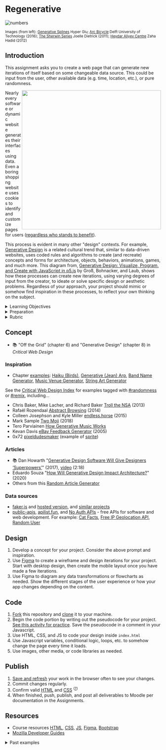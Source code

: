 
# Regenerative

![numbers](assets/img/regenerative.png)

<sup>Images (from left): [Generative Splines](https://www.behance.net/gallery/40247813/Generative-Splines) Hyper Glu; [Arc Bicycle](https://www.futura-sciences.com/tech/actualites/imprimante-3d-arc-bicycle-decouvrez-premier-velo-imprime-3d-soudage-91153/) Delft University of Technology (2016); [The Sherwin Series](https://joelledietrick.com/site/sherwin) Joelle Dietrick (2011); [Heydar Aliyev Centre](https://www.zaha-hadid.com/architecture/heydar-aliyev-centre/) Zaha Hadid (2012) </sup>



## Introduction

This assignment asks you to create a web page that can generate new iterations of itself based on some changeable data source. This could be input from the user, other available data (e.g. time, location, etc.), or pure randomness.

<a href="assets/img/Generative_Design_Process-retouched.png"><img src="assets/img/Generative_Design_Process-retouched.png" align="right" width="450"></a>

Nearly every software or dynamic website generates their interfaces using data. Even a boring shopping website uses cookies to identify and customize pages for users ([regardless who stands to benefit](https://www.justice.gov/opa/pr/amazon-marketplace-seller-pleads-guilty-price-fixing-dvds-and-blu-ray-discs)).

This process is evident in many other "design" contexts. For example, [Generative Design](https://en.wikipedia.org/wiki/Generative_design) is a related cultural trend that, similar to data-driven websites, uses coded rules and algorithms to create (and recreate) concepts and forms for architecture, objects, behaviors, animations, games, and much more. This diagram from, [Generative Design: Visualize, Program, and Create with JavaScript in p5.js](http://www.generative-gestaltung.de/) by Groß, Bohnacker, and Laub, shows how these processes can create new iterations, using varying degrees of input from the creator, to ideate or solve specific design or aesthetic problems. Regardless of your approach, your project should mimic or somehow find inspiration in these processes, to reflect your own thinking on the subject.



<details>
<summary>Learning Objectives</summary>

Students who complete this assignment will be able to:

- Describe how to use data to create generative processes in software, design, architecture, etc.
- Compare outcomes of generative processes across disciplines.
- Write pseudo code and build a prototype to plan and develop a web application.
- Use HTML, CSS, Bootstrap, and JS build  final application.
- Design an identity for the project that communicates a theme or concept

</details>


<details>
<summary>Preparation</summary>

Complete the following to prepare for this assignment. See [Resources](#resources) for additional information as needed.

- [Codecademy: JS 3-1 Functions](https://www.codecademy.com/learn/introduction-to-javascript) (1-7)
- [Codecademy: JS 4-1 Scope](https://www.codecademy.com/learn/introduction-to-javascript) (1-4)
- [Codecademy: JS 5-1 Arrays](https://www.codecademy.com/learn/introduction-to-javascript) (1–7)
- [Codecademy: JS 6-1 Loops](https://www.codecademy.com/learn/introduction-to-javascript) (1–7)
- Javascript.info JS [Comparison](https://javascript.info/comparison), [Logical operators](https://javascript.info/logical-operators), [Functions](https://javascript.info/function-basics), [Loops: while and for](https://javascript.info/while-for)

</details>

<details>
<summary>Rubric</summary>
See Moodle.
</details>





## Concept

- 📚 "Off the Grid" (chapter 6) and "Generative Design" (chapter 8) in *Critical Web Design*




### Inspiration

- Chapter [examples](https://criticalwebdesign.github.io/book/#chapter-8-generative-design): 
[Haiku (Birds)](https://criticalwebdesign.github.io/book/06-off-the-grid/examples/birds.html), 
[Generative (Jean) Arp](https://criticalwebdesign.github.io/book/08-generative-design/8-3), 
[Band Name Generator](https://criticalwebdesign.github.io/book/08-generative-design/examples/band-name-generator), [Music Venue Generator](https://criticalwebdesign.github.io/book/08-generative-design/examples/music-venue-generator.html), [String Art Generator](https://criticalwebdesign.github.io/book/08-generative-design/examples/string-art-generator/dist/) 

See the [Critical Web Design Index](https://criticalwebdesign.github.io/index/) for examples tagged with [#randomness](https://criticalwebdesign.github.io/index#randomness) or [#remix](https://criticalwebdesign.github.io/index#remix), including...

- Chris Baker, Mike Lacher, and Richard Baker [Troll the NSA](http://ilovechrisbaker.com/troll-the-nsa/) (2013)
- Rafaël Rozendaal [Abstract Browsing](http://www.abstractbrowsing.net) (2014)
- Colleen Josephson and Kyle Miller [endless.horse](http://endless.horse) (2015)
- Mark Sample [Two Moji](http://fugitivetexts.net/twomoji) (2018)
- Tero Parviainen [How Generative Music Works](https://teropa.info/loop/)
- Kevan Davis [eBay Feedback Generator](http://thesurrealist.co.uk/feedback) (2005)
- 0x72 [pixeldudesmaker](https://0x72.itch.io/pixeldudesmaker) (example of [sprite](https://raw.githubusercontent.com/omundy/sample-unity-animation/main/Assets/Sprite_Anim_Fred/Textures/fred-cinemachine-2.gif))


### Articles

- 📚 Dan Howarth "[Generative Design Software Will Give Designers ‘Superpowers’](https://www.dezeen.com/2017/02/06/generative-design-software-will-give-designers-superpowers-autodesk-university/)" (2017), [video](https://www.youtube.com/watch?v=h7gq7OrbgxY) (2:18) 
- Eduardo Souza "[How Will Generative Design Impact Architecture?](https://www.archdaily.com/937772/how-will-generative-design-impact-architecture)" (2020)
- Others from this [Random Article Generator](https://codepen.io/owenmundy/pen/PomvjqW?editors=1010)



### Data sources

- [faker.js](https://www.npmjs.com/package/faker) and [hosted version](https://fakercloud.com/api), and [similar projects](https://awesomeopensource.com/projects/faker)
- [public-apis](https://github.com/public-apis/public-apis), [apilist.fun](https://apilist.fun/), and [No Auth APIs](https://mixedanalytics.com/blog/list-actually-free-open-no-auth-needed-apis/) - free APIs for software and web development. For example: [Cat Facts](https://alexwohlbruck.github.io/cat-facts/), [Free IP Geolocation API](https://freegeoip.app/json/), [Random User](https://randomuser.me/api/)




## Design

1. Develop a concept for your project. Consider the above prompt and inspiration.
1. Use [Figma](https://figma.com) to create a wireframe and design iterations for your project. Start with desktop design, then create the mobile layout once you have made a few iterations. 
1. Use Figma to diagram any data transformations or flowcharts as needed. Show the different stages of the user experience or how your app changes depending on the content.


## Code

1. [Fork](https://docs.github.com/en/get-started/quickstart/fork-a-repo#forking-a-repository) this repository and [clone](https://docs.github.com/en/get-started/quickstart/fork-a-repo#cloning-your-forked-repository) it to your machine.
1. Begin the code portion by writing out the pseudocode for your project. [See this activity for practice](https://github.com/omundy/learn-computing/blob/main/topics/computational-thinking.md#pseudocode). Save the pseudocode in a comment in your Javascript.
1. Use HTML, CSS, and JS to code your design inside `index.html`
1. Use Javascript variables, conditional logic, loops, etc. to somehow change the page every time it loads.
1. Use images, other media, or code libraries as needed.


## Publish

1. [Save and refresh](https://github.com/omundy/learn-computing/blob/main/topics/keyboard-shortcuts.md#web-development-edit-save-refresh-loop) your work in the browser often to see your changes.
1. Commit changes regularly.
1. Confirm valid [HTML](https://validator.w3.org/) and [CSS](https://jigsaw.w3.org/css-validator/) <sup>([?](https://github.com/omundy/dig245-critical-web-design/blob/main/topics/html-css/css.md#css-validation))</sup>
1. When finished, push, publish, and post all deliverables to Moodle per documentation in the Assignments.

















## Resources

- Course resources [HTML](https://github.com/omundy/dig245-critical-web-design/blob/main/topics/html-css/html.md), [CSS](https://github.com/omundy/dig245-critical-web-design/blob/main/topics/html-css/css.md), [JS](https://github.com/omundy/dig245-critical-web-design/blob/main/topics/javascript/javascript.md), [Figma](https://github.com/omundy/dig245-critical-web-design#figma), [Bootstrap](https://github.com/omundy/dig245-critical-web-design#bootstrap)
- [Mozilla Developer Guides](https://developer.mozilla.org/en-US/docs/Web/Guide)




<details>
<summary>Past examples</summary>
  
- 2024
	- Julia [Queer Anthem Generator](https://siqjulia.github.io/dig245-regenerative/)
- 2023
    - David [Click Anywhere](https://davidmhilton.github.io/dig245-regenerative/)
    - Alp [Network](https://alpnix.github.io/dig245-regenerative/)
    - Riana [CelebMorph Randomizer](https://rianadoctor.github.io/dig245-regenerative/)
    - Jeremy [The Future in Colours](https://jeremykemp1.github.io/dig245-regenerative/)
    - Tyler [G H O S T](https://tyleryandt18.github.io/dig245-regenerative/)
    - Richard [Music by Mood](https://aequor29.github.io/dig245-regenerative/)
    - Nam [OptiMedia Networks (OMN)](https://namdao2508.github.io/dig245-regenerative/)
    - Meredith [Your Future in 10](https://merhaines.github.io/dig245-regenerative/)
    <!-- - Patrick [Island Adventure](https://patrick-leary.github.io/dig245-regenerative/) -->
    - Erika [Music Generator](https://erikan14.github.io/dig245-regenerative/)†
- 2021
    - Annelise [Road Trip](https://anclaire.github.io/dig245-regenerative)
    - Drew [Probability Football](https://drdibble.github.io/dig245-regenerative)
    - Erina [Ominous Fortune Cookies](https://erlee1.github.io/dig245-regenerative)
    - Emma [Card Game Generator](https://emmelton.github.io/dig245-regenerative)
    - Meng [Clothes Generator](https://mengfw-02.github.io/dig245-regenerative/)
    - Maurillio [Math Quiz](https://maurilio-saddoud.github.io/dig245-regenerative)
    - Henry [Random Dessert Selector](https://hehowell.github.io/Random-Dessert-Selector)
    - Caroline [SPOOK-IFY](https://casigl.github.io/dig245-regenerative)
    - Anh [Ghibli Movie Generator](https://anhhoang1402.github.io/dig245-regenerative)
- Past
    - Amy [Game Boy]
    - Eric [Washing Machine]
- 2009
    - Jose [Band Name Generator](https://www.youtube.com/watch?v=mUeBQCInZ2o&list=PLhpnnpt3tw-RiiFG9p_OJgjAfH-6kyAIK&index=16)
- 2008
    - Rachel Rossin [Random Paint Splatter]
- 2007
    - Alexander [String Art Generator]

†not currently live

</details>
